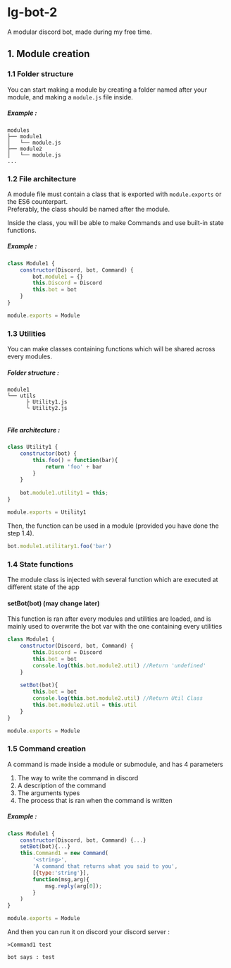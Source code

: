# lg-bot-2
A modular discord bot, made during my free time. 

## 1. Module creation

### 1.1 Folder structure

You can start making a module by creating a folder named after your module, and making a `module.js` file inside.  

##### Example :
````
modules
├── module1
│   └── module.js
├── module2
│   └── module.js
...
`````

### 1.2 File architecture

A module file must contain a class that is exported with `module.exports` or the ES6 counterpart.  
Preferably, the class should be named after the module.  

Inside the class, you will be able to make Commands and use built-in state functions.

##### Example :
````javascript
class Module1 {
	constructor(Discord, bot, Command) {
    	bot.module1 = {}
    	this.Discord = Discord
        this.bot = bot
    }
}	

module.exports = Module
````
### 1.3 Utilities

You can make classes containing functions which will be shared across every modules.

##### Folder structure :
`````
module1
└── utils
      ├ Utility1.js
      └ Utility2.js
      
`````
##### File architecture :
````javascript
class Utility1 {
	constructor(bot) {
    	this.foo() = function(bar){
        	return 'foo' + bar
        }
    }
    
    bot.module1.utility1 = this;
}

module.exports = Utility1
````

Then, the function can be used in a module (provided you have done the step 1.4).
````javascript
bot.module1.utilitary1.foo('bar')
````

### 1.4 State functions

The module class is injected with several function which are executed at different state of the app

#### setBot(bot) (may change later)

This function is ran after every modules and utilities are loaded, and is mainly used to overwrite the bot var with the one containing every utilities

````javascript
class Module1 {
	constructor(Discord, bot, Command) {
    	this.Discord = Discord
        this.bot = bot
        console.log(this.bot.module2.util) //Return 'undefined'
    }
    
    setBot(bot){
    	this.bot = bot
        console.log(this.bot.module2.util) //Return Util Class
        this.bot.module2.util = this.util
    }
}	

module.exports = Module
````

### 1.5 Command creation

A command is made inside a module or submodule, and has 4 parameters
1. The way to write the command in discord
2. A description of the command
3. The arguments types
4. The process that is ran when the command is written

##### Example : 
````javascript
class Module1 {
	constructor(Discord, bot, Command) {...}
    setBot(bot){...}
    this.Command1 = new Command(
    	'<string>',
        'A command that returns what you said to you',
        [{type:'string'}],
        function(msg,arg){
        	msg.reply(arg[0]);
        }
    )
}	

module.exports = Module
````

And then you can run it on discord your discord server : 
````
>Command1 test

bot says : test
````